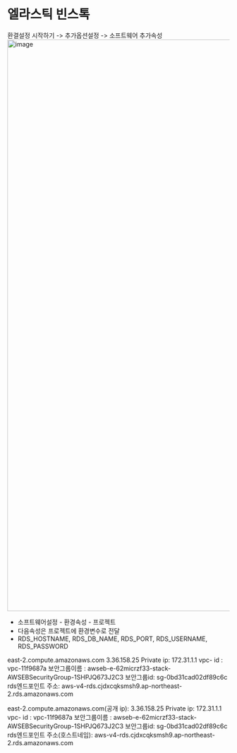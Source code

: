 # 엘라스틱 빈스톡
환결설정
 시작하기 -> 추가옵션설정 -> 소프트웨어 추가속성
 <img width="1296" alt="image" src="https://user-images.githubusercontent.com/46700734/175763093-6db91fae-6698-41fb-8264-69b1221c4b52.png">

 - 소프트웨어설정 - 환경속성 - 프로젝트
 - 다음속성은 프로젝트에 환경변수로 전달
 - RDS_HOSTNAME, RDS_DB_NAME, RDS_PORT, RDS_USERNAME, RDS_PASSWORD


east-2.compute.amazonaws.com	3.36.158.25
Private ip: 172.31.1.1 vpc- id : vpc-11f9687a
보안그룹이름 : awseb-e-62micrzf33-stack-AWSEBSecurityGroup-1SHPJQ673J2C3
보안그룹id: sg-0bd31cad02df89c6c
rds엔드포인트 주소:  aws-v4-rds.cjdxcqksmsh9.ap-northeast-2.rds.amazonaws.com


east-2.compute.amazonaws.com(공개 ip): 3.36.158.25
Private ip: 172.31.1.1
vpc- id : vpc-11f9687a
보안그룹이름 : awseb-e-62micrzf33-stack-AWSEBSecurityGroup-1SHPJQ673J2C3
보안그룹id: sg-0bd31cad02df89c6c
rds엔드포인트 주소(호스트네임):  aws-v4-rds.cjdxcqksmsh9.ap-northeast-2.rds.amazonaws.com
